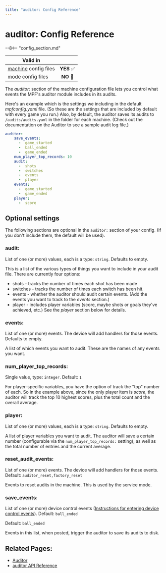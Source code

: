```yaml
---
title: "auditor: Config Reference"
---
```


# auditor: Config Reference

--8<-- "config_section.md"

| Valid in | |
|-----|:----:|
|[machine](instructions/machine_config.md) config files |**YES** :white_check_mark:|
|[mode](instructions/mode_config.md) config files|**NO** :no_entry_sign:|

The *auditor:* section of the machine configuration file lets you
control what events the MPF's auditor module includes in its audits.

Here's an example which is the settings we including in the default
*mpfconfig.yaml* file. (So these are the settings that are included by
default with every game you run.) Also, by default, the auditor saves
its audits to `/audits/audits.yaml` in the folder for each machine.
(Check out the documentation on the Auditor to see a sample audit log
file.)

``` yaml
auditor:
    save_events:
      -  game_started
      -  ball_ended
      -  game_ended
    num_player_top_records: 10
    audit:
      -  shots
      -  switches
      -  events
      -  player
    events:
      -  game_started
      -  game_ended
    player:
      -  score

```

## Optional settings

The following sections are optional in the `auditor:` section of your
config. (If you don't include them, the default will be used).

### audit:

List of one (or more) values, each is a type: `string`. Defaults to
empty.

This is a list of the various types of things you want to include in
your audit file. There are currently four options:

* shots - tracks the number of times each shot has been made
* switches - tracks the number of times each switch has been hit.
* events - whether the auditor should audit certain events. (Add the
    events you want to track to the *events* section.)
* player - includes player variables (score, maybe shots or goals
    they've achieved, etc.) See the *player* section below for details.

### events:

List of one (or more) events. The device will add handlers for those
events. Defaults to empty.

A list of which events you want to audit. These are the names of any
events you want.

### num_player_top_records:

Single value, type: `integer`. Default: `1`

For player-specific variables, you have the option of track the "top"
number of each. So in the example above, since the only player item is
*score*, the auditor will track the top 10 highest scores, plus the
total count and the overall average.

### player:

List of one (or more) values, each is a type: `string`. Defaults to
empty.

A list of player variables you want to audit. The auditor will save a
certain number (configurable via the `num_player_top_records:` setting),
as well as the total number of entries and the current average.

### reset_audit_events:

List of one (or more) events. The device will add handlers for those
events. Default: `auditor_reset,factory_reset`

Events to reset audits in the machine. This is used by the service mode.

### save_events:

List of one (or more) device control events
([Instructions for entering device control events](instructions/device_control_events.md)). Default: `ball_ended`

Default: `ball_ended`

Events in this list, when posted, trigger the auditor to save its audits
to disk.

## Related Pages:

* [Auditor](../machine_management/auditor.md)
* [auditor API Reference](../code/api_reference/core/auditor.md)
